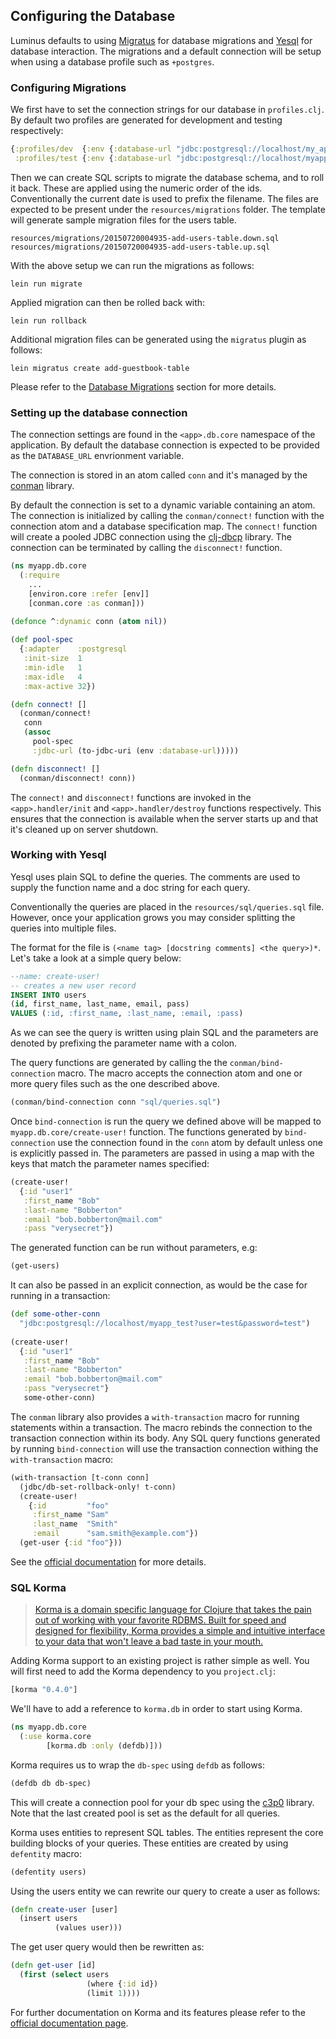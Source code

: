 ## Configuring the Database

Luminus defaults to using [Migratus](https://github.com/yogthos/migratus) for database migrations and
[Yesql](https://github.com/krisajenkins/yesql) for database interaction. The migrations and a default connection will be setup when using a database profile such as `+postgres`.

### Configuring Migrations

We first have to set the connection strings for our database in `profiles.clj`. By default two profiles are
generated for development and testing respectively:

```clojure
{:profiles/dev  {:env {:database-url "jdbc:postgresql://localhost/my_app_dev?user=db_user&password=db_password"}}
 :profiles/test {:env {:database-url "jdbc:postgresql://localhost/myapp_test?user=db_user&password=db_password"}}}
```

Then we can create SQL scripts to migrate the database schema, and to roll it back. These are applied using the numeric order of the ids. Conventionally the current date is used to prefix the filename. The files are expected to be present under the `resources/migrations` folder. The template will generate sample migration files for the users table.

```
resources/migrations/20150720004935-add-users-table.down.sql
resources/migrations/20150720004935-add-users-table.up.sql
```

With the above setup we can run the migrations as follows:

```
lein run migrate
```

Applied migration can then be rolled back with:

```
lein run rollback
```

Additional migration files can be generated using the `migratus` plugin as follows:

```
lein migratus create add-guestbook-table
```

Please refer to the [Database Migrations](/docs/migrations.md) section for more details.

### Setting up the database connection

The connection settings are found in the `<app>.db.core` namespace of the application.
By default the database connection is expected to be provided as the `DATABASE_URL` envrionment variable.

The connection is stored in an atom called `conn` and it's managed by the [conman](https://github.com/luminus-framework/conman) library.

By default the connection is set to a dynamic variable containing an atom. The connection is initialized by calling the
`conman/connect!` function with the connection atom and a database specification map. The `connect!` function will create a pooled JDBC
connection using the [clj-dbcp](https://github.com/kumarshantanu/clj-dbcp) library. The connection can be terminated by calling the `disconnect!`
function.
 

```clojure
(ns myapp.db.core
  (:require
    ...
    [environ.core :refer [env]]
    [conman.core :as conman]))
            
(defonce ^:dynamic conn (atom nil))

(def pool-spec
  {:adapter    :postgresql
   :init-size  1
   :min-idle   1
   :max-idle   4
   :max-active 32})

(defn connect! []
  (conman/connect!
   conn
   (assoc
     pool-spec
     :jdbc-url (to-jdbc-uri (env :database-url)))))

(defn disconnect! []
  (conman/disconnect! conn))
```

The `connect!` and `disconnect!` functions are invoked in the `<app>.handler/init` and `<app>.handler/destroy` functions respectively. This ensures that the connection is available when the server starts up and that it's cleaned up on server shutdown.

### Working with Yesql

Yesql uses plain SQL to define the queries. The comments are used to supply the function name and a doc string for each query.

Conventionally the queries are placed in the `resources/sql/queries.sql` file. However, once your application grows you may consider splitting the queries
into multiple files.

The format for the file is `(<name tag> [docstring comments] <the query>)*`.
Let's take a look at a simple query below:

```sql
--name: create-user!
-- creates a new user record
INSERT INTO users
(id, first_name, last_name, email, pass)
VALUES (:id, :first_name, :last_name, :email, :pass)
```

As we can see the query is written using plain SQL and the parameters are denoted by prefixing the parameter name with a colon.

The query functions are generated by calling the the `conman/bind-connection` macro. The macro accepts the connection atom
and one or more query files such as the one described above.


```clojure
(conman/bind-connection conn "sql/queries.sql")
```

Once `bind-connection` is run the query we defined above will be mapped to `myapp.db.core/create-user!` function.
The functions generated by `bind-connection` use the connection found in the `conn` atom by default unless one
is explicitly passed in. The parameters are passed in using a map with the keys that match the parameter names specified:

```clojure
(create-user!
  {:id "user1"
   :first_name "Bob"
   :last-name "Bobberton"
   :email "bob.bobberton@mail.com"
   :pass "verysecret"})
```

The generated function can be run without parameters, e.g:

```clojure
(get-users)
```

It can also be passed in an explicit connection, as would be the case for running in a transaction:

```clojure
(def some-other-conn
  "jdbc:postgresql://localhost/myapp_test?user=test&password=test")
  
(create-user!
  {:id "user1"
   :first_name "Bob"
   :last-name "Bobberton"
   :email "bob.bobberton@mail.com"
   :pass "verysecret"}
   some-other-conn)
```

The `conman` library also provides a `with-transaction` macro for running statements within a transaction.
The macro rebinds the connection to the transaction connection within its body. Any SQL query functions
generated by running `bind-connection` will use the transaction connection withing the `with-transaction`
macro:

```clojure
(with-transaction [t-conn conn]
  (jdbc/db-set-rollback-only! t-conn)
  (create-user!
    {:id         "foo"
     :first_name "Sam"
     :last_name  "Smith"
     :email      "sam.smith@example.com"})
  (get-user {:id "foo"}))
```

See the [official documentation](https://github.com/krisajenkins/yesql/tree/devel) for more details.

### SQL Korma

>[Korma is a domain specific language for Clojure that takes the pain out of working with your favorite RDBMS. Built for speed and designed for flexibility, Korma provides a simple and intuitive interface to your data that won't leave a bad taste in your mouth.](http://sqlkorma.com/)


Adding Korma support to an existing project is rather simple as well. You will first need to add the Korma dependency
to you `project.clj`:

```clojure
[korma "0.4.0"]
```

We'll have to add a reference to `korma.db` in order to start using Korma.

```clojure
(ns myapp.db.core
  (:use korma.core
        [korma.db :only (defdb)]))
```


Korma requires us to wrap the `db-spec` using `defdb` as follows:

```clojure
(defdb db db-spec)
```

This will create a connection pool for your db spec using the [c3p0](http://sourceforge.net/projects/c3p0/) library.
Note that the last created pool is set as the default for all queries.

Korma uses entities to represent SQL tables. The entities represent the core building blocks of your queries.
These entities are created by using `defentity` macro:

```clojure
(defentity users)
```

Using the users entity we can rewrite our query to create a user as follows:

```clojure
(defn create-user [user]
  (insert users
          (values user)))
```

The get user query would then be rewritten as:

```clojure
(defn get-user [id]
  (first (select users
                 (where {:id id})
                 (limit 1))))
```

For further documentation on Korma and its features please refer to the [official documentation page](http://sqlkorma.com/docs).


